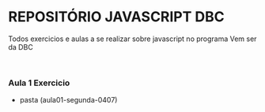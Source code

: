 # REPOSITÓRIO JAVASCRIPT DBC

<p> Todos exercicios e aulas a se realizar sobre javascript no programa Vem ser da DBC </p>

<br>

### Aula 1 Exercicio

* pasta (aula01-segunda-0407)

